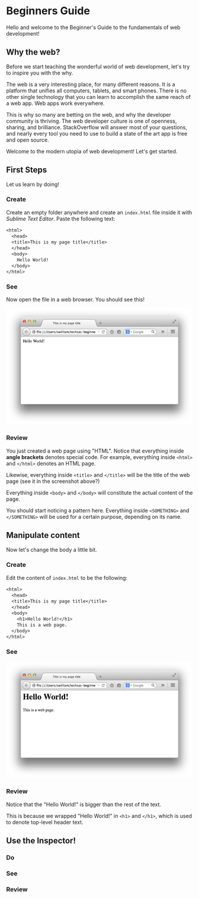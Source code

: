 
# Beginners Guide

Hello and welcome to the Beginner's Guide to the fundamentals of web development!

## Why the web?

Before we start teaching the wonderful world of web development, let's try to
inspire you with the why.

The web is a very interesting place, for many different reasons.  It is a
platform that unifies all computers, tablets, and smart phones.  There is no
other single technology that you can learn to accomplish the same reach of a
web app.  Web apps work everywhere.

This is why so many are betting on the web, and why the developer community is
thriving.  The web developer culture is one of openness, sharing, and brilliance.
StackOverflow will answer most of your questions, and nearly every tool you
need to use to build a state of the art app is free and open source.

Welcome to the modern utopia of web development!  Let's get started.

## First Steps

Let us learn by doing!

### Create

Create an empty folder anywhere and create an `index.html` file inside it with _Sublime
Text Editor_. Paste the following text:

```
<html>
  <head>
  <title>This is my page title</title>
  </head>
  <body>
    Hello World!
  </body>
</html>
```


### See

Now open the file in a web browser.  You should see this!


![00](img/00.png)

### Review

You just created a web page using "HTML".  Notice that everything inside
__angle brackets__ denotes special code.  For example, everything inside
`<html>` and `</html>` denotes an HTML page.

Likewise, everything inside `<title>` and `</title>` will be the title
of the web page (see it in the screenshot above?)

Everything inside `<body>` and `</body>` will constitute the actual content
of the page.

You should start noticing a pattern here.  Everything inside `<SOMETHING>` and
`</SOMETHING>` will be used for a certain purpose, depending on its name.

## Manipulate content

Now let's change the body a little bit.

### Create

Edit the content of `index.html` to be the following:

```
<html>
  <head>
  <title>This is my page title</title>
  </head>
  <body>
    <h1>Hello World!</h1>
    This is a web page.
  </body>
</html>
```

### See

![01](img/01.png)

### Review

Notice that the "Hello World!" is bigger than the rest of the text.

This is because we wrapped "Hello World!" in `<h1>` and `</h1>`, which
is used to denote top-level header text.

## Use the Inspector!

### Do

### See

### Review
